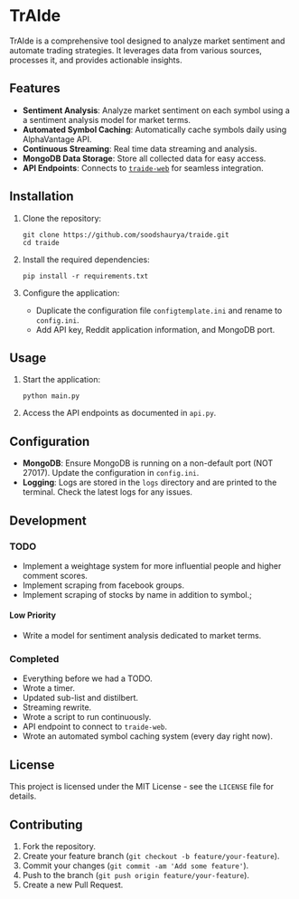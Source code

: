 # TrAIde

TrAIde is a comprehensive tool designed to analyze market sentiment and automate trading strategies. It leverages data from various sources, processes it, and provides actionable insights.

## Features

- **Sentiment Analysis**: Analyze market sentiment on each symbol using a a sentiment analysis model for market terms.
- **Automated Symbol Caching**: Automatically cache symbols daily using AlphaVantage API.
- **Continuous Streaming**: Real time data streaming and analysis.
- **MongoDB Data Storage**: Store all collected data for easy access.
- **API Endpoints**: Connects to [`traide-web`](https://github.com/SoodShaurya/traide-web) for seamless integration.
  
## Installation

1. Clone the repository:
    ```
    git clone https://github.com/soodshaurya/traide.git
    cd traide
    ```

2. Install the required dependencies:
    ```
    pip install -r requirements.txt
    ```

3. Configure the application:
    - Duplicate the configuration file `configtemplate.ini` and rename to `config.ini`.
    - Add API key, Reddit application information, and MongoDB port.

## Usage

1. Start the application:
    ```
    python main.py
    ```

2. Access the API endpoints as documented in `api.py`.

## Configuration

- **MongoDB**: Ensure MongoDB is running on a non-default port (NOT 27017). Update the configuration in `config.ini`.
- **Logging**: Logs are stored in the `logs` directory and are printed to the terminal. Check the latest logs for any issues.

## Development

### TODO

- Implement a weightage system for more influential people and higher comment scores.
- Implement scraping from facebook groups.
- Implement scraping of stocks by name in addition to symbol.;

#### Low Priority

- Write a model for sentiment analysis dedicated to market terms.

### Completed

- Everything before we had a TODO.
- Wrote a timer.
- Updated sub-list and distilbert.
- Streaming rewrite.
- Wrote a script to run continuously.
- API endpoint to connect to `traide-web`.
- Wrote an automated symbol caching system (every day right now).

## License

This project is licensed under the MIT License - see the `LICENSE` file for details.

## Contributing

1. Fork the repository.
2. Create your feature branch (`git checkout -b feature/your-feature`).
3. Commit your changes (`git commit -am 'Add some feature'`).
4. Push to the branch (`git push origin feature/your-feature`).
5. Create a new Pull Request.